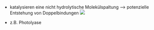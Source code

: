 - katalysieren eine nicht hydrolytische Molekülspaltung --> potenzielle Entstehung von Doppelbindungen 
![](Pasted%20image%2020240607110444.png)

- z.B. Photolyase
